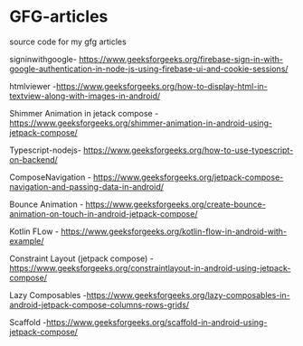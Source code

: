 # GFG-articles
source code for my gfg articles

signinwithgoogle- https://www.geeksforgeeks.org/firebase-sign-in-with-google-authentication-in-node-js-using-firebase-ui-and-cookie-sessions/


htmlviewer -https://www.geeksforgeeks.org/how-to-display-html-in-textview-along-with-images-in-android/


Shimmer Animation in jetack compose -https://www.geeksforgeeks.org/shimmer-animation-in-android-using-jetpack-compose/

Typescript-nodejs- https://www.geeksforgeeks.org/how-to-use-typescript-on-backend/

ComposeNavigation - https://www.geeksforgeeks.org/jetpack-compose-navigation-and-passing-data-in-android/

Bounce Animation - https://www.geeksforgeeks.org/create-bounce-animation-on-touch-in-android-jetpack-compose/

Kotlin FLow - https://www.geeksforgeeks.org/kotlin-flow-in-android-with-example/

Constraint Layout (jetpack compose) -https://www.geeksforgeeks.org/constraintlayout-in-android-using-jetpack-compose/

Lazy Composables -https://www.geeksforgeeks.org/lazy-composables-in-android-jetpack-compose-columns-rows-grids/

Scaffold -https://www.geeksforgeeks.org/scaffold-in-android-using-jetpack-compose/
